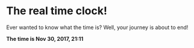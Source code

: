 # The real time clock!

Ever wanted to know what the time is? Well, your journey is about to end!

**The time is Nov 30, 2017, 21:11**